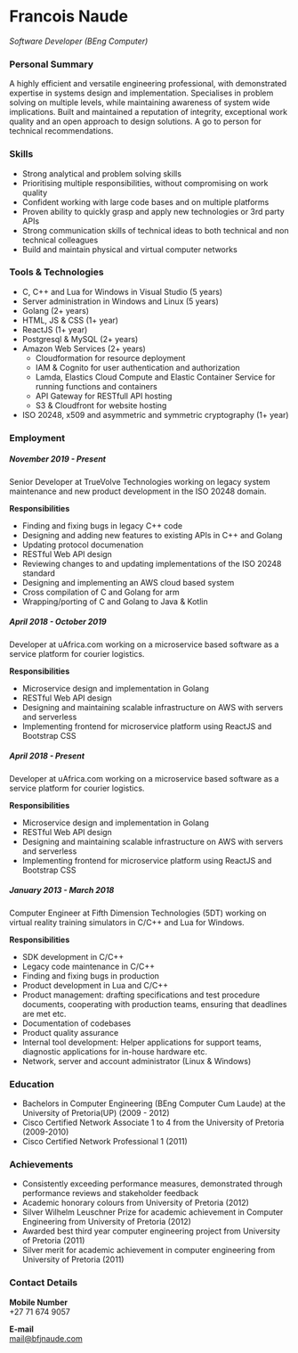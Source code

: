 # Francois Naude 
*Software Developer (BEng Computer)*

### Personal Summary

A highly efficient and versatile engineering professional, with demonstrated expertise in systems design and
implementation. Specialises in problem solving on multiple levels, while maintaining awareness of system wide
implications. Built and maintained a reputation of integrity, exceptional work quality and an open approach to design
solutions. A go to person for technical recommendations.

### Skills

-   Strong analytical and problem solving skills
-   Prioritising multiple responsibilities, without compromising on work quality
-   Confident working with large code bases and on multiple platforms
-   Proven ability to quickly grasp and apply new technologies or 3rd party APIs
-   Strong communication skills of technical ideas to both technical and non technical colleagues
-   Build and maintain physical and virtual computer networks

### Tools & Technologies

-   C, C++ and Lua for Windows in Visual Studio (5 years)
-   Server administration in Windows and Linux (5 years)
-   Golang (2+ years)
-   HTML, JS & CSS (1+ year)
-   ReactJS (1+ year)
-   Postgresql & MySQL  (2+ years)
-   Amazon Web Services (2+ years)
    -   Cloudformation for resource deployment
    -   IAM & Cognito for user authentication and authorization
    -   Lamda, Elastics Cloud Compute and Elastic Container Service for running functions and containers
    -   API Gateway for RESTfull API hosting
    -   S3 & Cloudfront for website hosting
-   ISO 20248, x509 and asymmetric and symmetric cryptography (1+ year)

### Employment

##### November 2019 - Present

Senior Developer at TrueVolve Technologies working on legacy system maintenance and new product development in the ISO 20248 domain.

**Responsibilities**
-   Finding and fixing bugs in legacy C++ code
-   Designing and adding new features to existing APIs in C++ and Golang
-   Updating protocol documenation
-   RESTful Web API design
-   Reviewing changes to and updating implementations of the ISO 20248 standard 
-   Designing and implementing an AWS cloud based system
-   Cross compilation of C and Golang for arm
-   Wrapping/porting of C and Golang to Java & Kotlin

##### April 2018 - October 2019

Developer at uAfrica.com working on a microservice based software as a service platform for courier logistics.

**Responsibilities**

-   Microservice design and implementation in Golang
-   RESTful Web API design
-   Designing and maintaining scalable infrastructure on AWS with servers and serverless
-   Implementing frontend for microservice platform using ReactJS and Bootstrap CSS


##### April 2018 - Present

Developer at uAfrica.com working on a microservice based software as a service platform for courier logistics.

**Responsibilities**

-   Microservice design and implementation in Golang
-   RESTful Web API design
-   Designing and maintaining scalable infrastructure on AWS with servers and serverless
-   Implementing frontend for microservice platform using ReactJS and Bootstrap CSS

##### January 2013 - March 2018

Computer Engineer at Fifth Dimension Technologies (5DT) working on virtual reality training simulators in C/C++ and Lua
for Windows.

**Responsibilities**

-   SDK development in C/C++
-   Legacy code maintenance in C/C++
-   Finding and fixing bugs in production
-   Product development in Lua and C/C++
-   Product management: drafting specifications and test procedure documents, cooperating with production teams,
    ensuring that deadlines are met etc.
-   Documentation of codebases
-   Product quality assurance
-   Internal tool development: Helper applications for support teams, diagnostic applications for in-house hardware etc.
-   Network, server and account administrator (Linux \& Windows)

### Education

-   Bachelors in Computer Engineering (BEng Computer Cum Laude) at the University of Pretoria(UP) (2009 - 2012)
-   Cisco Certified Network Associate 1 to 4 from the University of Pretoria (2009-2010)
-   Cisco Certified Network Professional 1 (2011)

### Achievements

-   Consistently exceeding performance measures, demonstrated through performance reviews and stakeholder feedback
-   Academic honorary colours from University of Pretoria (2012)
-   Silver Wilhelm Leuschner Prize for academic achievement in Computer Engineering from University of Pretoria (2012)
-   Awarded best third year computer engineering project from University of Pretoria (2011)
-   Silver merit for academic achievement in computer engineering from University of Pretoria (2011)

### Contact Details

**Mobile Number**  
+27 71 674 9057

**E-mail**  
mail@bfjnaude.com
